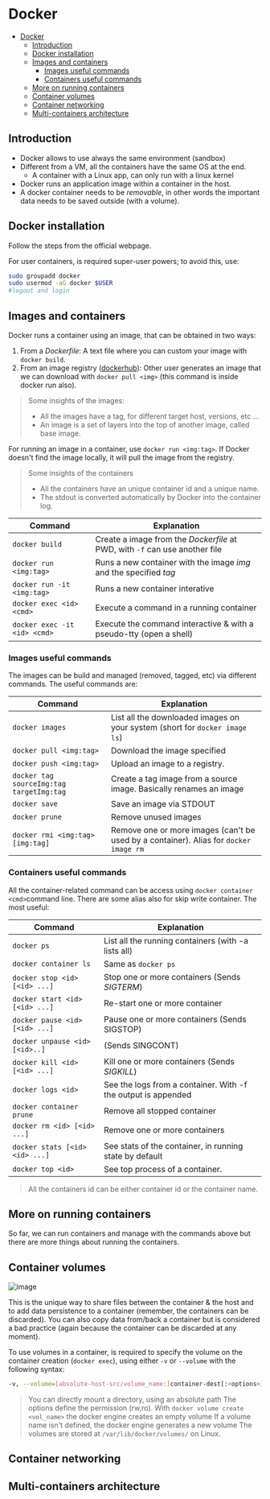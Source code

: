 # Docker
- [Docker](#docker)
  - [Introduction](#introduction)
  - [Docker installation](#docker-installation)
  - [Images and containers](#images-and-containers)
    - [Images useful commands](#images-useful-commands)
    - [Containers useful commands](#containers-useful-commands)
  - [More on running containers](#more-on-running-containers)
  - [Container volumes](#container-volumes)
  - [Container networking](#container-networking)
  - [Multi-containers architecture](#multi-containers-architecture)

## Introduction
* Docker allows to use always the same environment (sandbox)
* Different from a VM, all the containers have the same OS at the end.
  * A container with a Linux app, can only run with a linux kernel
* Docker runs an application image within a container in the host.
* A docker container needs to be *removable*, in other words the important data needs to be saved outside (with a volume).

## Docker installation

Follow the steps from the official webpage.

For user containers, is required super-user powers; to avoid this, use:
```bash
sudo groupadd docker
sudo usermod -aG docker $USER
#logout and login
```

## Images and containers

Docker runs a container using an image, that can be obtained in two ways:
1. From a *Dockerfile*: A text file where you can custom your image with `docker build`.
2. From an image registry ([dockerhub](https://hub.docker.com)): Other user generates an image that we can download with `docker pull <img>` (this command is inside docker run also).

> Some insights of the images:
> * All the images have a tag, for different target host, versions, etc ...
> * An image is a set of layers into the top of another image, called base image.

For running an image in a container, use `docker run <img:tag>`. If Docker doesn't find the image locally, it will pull the image from the registry. 

>Some insights of the containers
>* All the containers have an unique container id and a unique name.
>* The stdout is converted automatically by Docker into the container log.

| Command                      | Explanation                                                  |
| ---------------------------- | ------------------------------------------------------------ |
| `docker build`               | Create a image from the *Dockerfile* at PWD, with `-f` can use another file |
| `docker run <img:tag>`       | Runs a new container with the image *img* and the specified *tag* |
| `docker run -it <img:tag>`   | Runs a new container interative |
| `docker exec <id> <cmd>`     | Execute a command in a running container                     |
| `docker exec -it <id> <cmd>` | Execute the command interactive & with a pseudo-tty (open a shell) |

### Images useful commands

The images can be build and managed (removed, tagged, etc) via different commands. The useful commands are:

| Command                                  | Explanation                                                  |
| ---------------------------------------- | ------------------------------------------------------------ |
| `docker images`                          | List all the downloaded images on your system (short for `docker image ls`) |
| `docker pull <img:tag>`                  | Download the image specified                                 |
| `docker push <img:tag>`                  | Upload an image to a registry.                               |
| `docker tag sourceImg:tag targetImg:tag` | Create a tag image from a source image. Basically renames an image |
| `docker save`                            | Save an image via STDOUT                                     |
| `docker prune`                           | Remove unused images                                         |
| `docker rmi <img:tag> [img:tag]`         | Remove one or more images (can't be used by a container). Alias for `docker image rm` |

### Containers useful commands

All the container-related command can be access using `docker container <cmd>`command line. There are some alias also for skip write container. The most useful:

| Command                        | Explanation                                                  |
| ------------------------------ | ------------------------------------------------------------ |
| `docker ps`                    | List all the running containers (with -a lists all)          |
| `docker container ls`          | Same as `docker ps`                                          |
| `docker stop <id> [<id> ...]`  | Stop one or more containers (Sends *SIGTERM*)                |
| `docker start <id> [<id> ...]` | Re-start one or more container                               |
| `docker pause <id> [<id> ...]` | Pause one or more containers (Sends SIGSTOP)                 |
| `docker unpause <id> [<id>..]` | (Sends SINGCONT)                                             |
| `docker kill <id> [<id> ...]`  | Kill one or more containers (Sends *SIGKILL*)                |
| `docker logs <id>`             | See the logs from a container. With -f the output is appended |
| `docker container prune`       | Remove all stopped container                                 |
| `docker rm <id> [<id> ...]`    | Remove one or more containers                                |
| `docker stats [<id> <id> ...]` | See stats of the container, in running state by default      |
| `docker top <id>`              | See top process of a container.                              |

> All the containers id can be either container id or the container name.

## More on running containers

So far, we can run containers and manage with the commands above but there are more things about running the containers.


## Container volumes

![image](https://github.com/correalramos24/Docker/assets/17430554/a177dd33-3e67-44fb-9ee4-9e198ddde578)

This is the unique way to share files between the container & the host and to add data persistence to a container (remember, the containers can be discarded). You can also copy data from/back a container but is considered a bad practice (again because the container can be discarded at any moment).

To use volumes in a container, is required to specify the volume on the container creation (`docker exec`), using either `-v` or `--volume` with the following syntax:
````bash
-v, --volume=[absolute-host-src/volume_name:]container-dest[:<options>]
````
> You can directly mount a directory, using an absolute path
> The options define the permission (rw,ro).
> With `docker volume create <vol_name>` the docker engine creates an empty volume
> If a volume name isn't defined, the docker engine generates a new volume
> The volumes are stored at `/var/lib/docker/volumes/` on Linux.

## Container networking



## Multi-containers architecture
